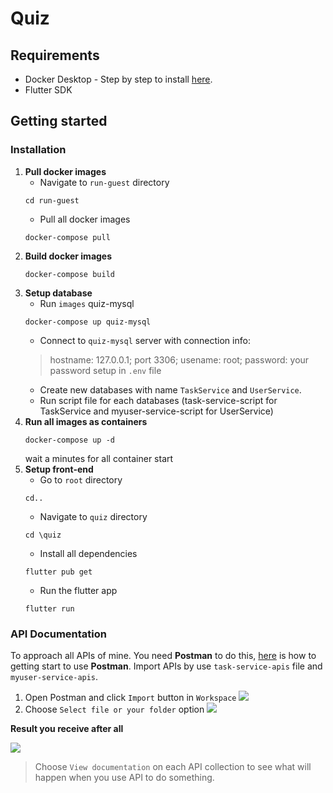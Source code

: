 # Quiz
## Requirements
* Docker Desktop - Step by step to install [here](https://docs.docker.com/engine/install/).
* Flutter SDK

## Getting started
### Installation
1. **Pull docker images**
    - Navigate to `run-guest` directory
    ```
    cd run-guest
    ```
    - Pull all docker images
    ```
    docker-compose pull
    ```
2. **Build docker images**
    ```
    docker-compose build
    ```
3. **Setup database**
    - Run `images` quiz-mysql
    ```
    docker-compose up quiz-mysql
    ```
    - Connect to `quiz-mysql` server with connection info:
    > hostname: 127.0.0.1;
    > port 3306;
    > usename: root;
    > password: your password setup in `.env` file
    - Create new databases with name `TaskService` and `UserService`.
    - Run script file for each databases (task-service-script for TaskService and myuser-service-script for UserService)
4. **Run all images as containers**
    ```
    docker-compose up -d
    ```
    wait a minutes for all container start
5. **Setup front-end**
    - Go to `root` directory
    ```
    cd..
    ```
    - Navigate to `quiz` directory
    ```
    cd \quiz
    ```
    - Install all dependencies
    ```
    flutter pub get
    ```
    - Run the flutter app
    ```
    flutter run
    ```
### API Documentation
To approach all APIs of mine. You need **Postman** to do this, [here](https://www.postman.com/) is how to getting start to use **Postman**.
Import APIs by use `task-service-apis` file and `myuser-service-apis`.
1. Open Postman and click `Import` button in `Workspace`
![](https://res.cloudinary.com/dyhjqna2u/image/upload/v1717062510/yhgu7v57zir9lzzua7np.png)
2. Choose `Select file or your folder` option
![](https://res.cloudinary.com/dyhjqna2u/image/upload/v1717061707/bb7brdsrllrefujr5hs0.png)

**Result you receive after all**

![](https://res.cloudinary.com/dyhjqna2u/image/upload/v1717061980/fu6ywdl5njdgzk7882i5.png)

>Choose `View documentation` on each API collection to see what will happen when you use API to do something.


